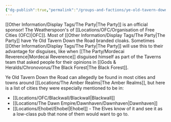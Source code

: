```yaml
---
{"dg-publish":true,"permalink":"/groups-and-factions/ye-old-tavern-down-the-road/","tags":["Groups"],"updated":"2024-12-31T21:58:53.933+00:00"}
---
```


[[Other Information/Display Tags/The Party\|The Party]] is an official sponsor! The Weatherspoon's of [[Locations/OFC/Organisation of Free Cities (OFC)\|OFC]]. Most of [[Other Information/Display Tags/The Party\|The Party]] have Ye Old Tavern Down the Road branded cloaks. Sometimes [[Other Information/Display Tags/The Party\|The Party]] will use this to their advantage for disguises, like when [[The Party/Mordecai Reverence\|Mordecai Reverence]] disguised himself as part of the Taverns team that asked people for their opinions in [[Gods & Heralds/Chronovorus/The Black Forest\|The Black Forest]].

Ye Old Tavern Down the Road can allegedly be found in most cities and towns around [[Locations/The Amber Realms\|The Amber Realms]], but here is a list of cities they were especially mentioned to be in:
- [[Locations/OFC/Blackwall/Blackwall\|Blackwall]]
- [[Locations/The Dawn Empire/Dawnhaven/Dawnhaven\|Dawnhaven]] 
- [[Locations/Ehobel/Ehobel\|Ehobel]] - The Elves know of it and see it as a low-class pub that none of them would want to go to. 